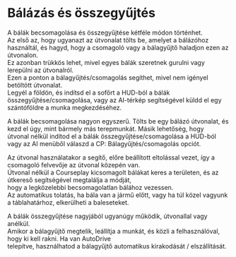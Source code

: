 # Bálázás és összegyűjtés

  
A bálák becsomagolása és összegyűjtése kétféle módon történhet.  
Az első az, hogy ugyanazt az útvonalat tölts be, amelyet a bálázóhoz használtál, és hagyd, hogy a csomagoló vagy a bálagyűjtő haladjon ezen az útvonalon.  
Ez azonban trükkös lehet, mivel egyes bálák szeretnek gurulni vagy lerepülni az útvonalról.  
Ezen a ponton a bálagyűjtés/csomagolás segíthet, mivel nem igényel betöltött útvonalat.  
Legyél a földön, és indítsd el a sofőrt a HUD-ból a bálák összegyűjtése/csomagolása, vagy az AI-térkép segítségével küldd el egy szántóföldre a munka megkezdéséhez.  

  
A bálák becsomagolása nagyon egyszerű. Tölts be egy bálázó útvonalat, és kezd el úgy, mint bármely más terepmunkát. Másik lehetőség, hogy  
útvonal nélkül indítod el a bálák összegyűjtése/csomagolása a HUD-ból vagy az AI menüből válaszd a CP: Bálagyűjtés/csomagolás opciót.  
  
  
Az útvonal használatakor a segítő, előre beállított eltolással vezet, így a csomagoló felvevője az útvonal közepén van.  
Útvonal nélkül a Courseplay kicsomagolt bálákat keres a területen, és az útkereső segítségével megtalálja a módját,  
hogy a legközelebbi becsomagolatlan bálához vezessen.  
Az automatikus tolatás, ha bála van a jármű előtt, vagy ha túl közel vagyunk a táblahatárhoz, elkerülheti a baleseteket.  

  
A bálák összegyűjtése nagyjából ugyanúgy működik, útvonallal vagy anélkül.  
Amikor a bálagyűjtő megtelik, leállítja a munkát, és közli a felhasználóval, hogy ki kell rakni. Ha van AutoDrive  
telepítve, használhatod a bálagyűjtő automatikus kirakodását / elszállítását.  

